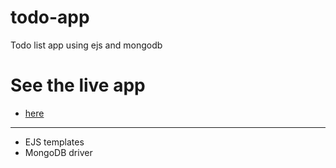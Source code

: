 # todo-app
Todo list app using ejs and mongodb

# See the live app 
- [here](https://twodo-app.herokuapp.com/)
---
* EJS templates
* MongoDB driver
